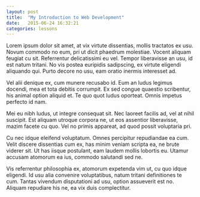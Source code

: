 ```yaml
---
layout: post
title:  "My Introduction to Web Development"
date:   2015-06-24 16:32:21
categories: lessons
---
```


Lorem ipsum dolor sit amet, at vix virtute dissentias, mollis tractatos ex usu. Novum commodo no eum, pri ut dicit phaedrum molestiae. Vocent aliquam feugiat cu sit. Referrentur delicatissimi eu vel. Tempor liberavisse an usu, id est natum tritani. No vis postea euripidis sadipscing, ex virtute eligendi aliquando qui. Purto decore no usu, eam oratio inermis interesset ad.

Vel alii denique ex, cum munere recusabo id. Eum an ludus legimus docendi, mea et tota debitis corrumpit. Ex sed congue quaestio scribentur, his animal option aliquid et. Te quo quot ludus oporteat. Omnis impetus perfecto id nam.

Mei eu nibh ludus, ut integre consequat sit. Nec laoreet facilis ad, vel at nihil suscipit. Est aliquam utroque corpora ne, ut eos assentior liberavisse, mazim facete cu quo. Vel no primis appareat, ad quod possit voluptaria pri.

Cu nec idque eleifend voluptatum. Omnes percipitur repudiandae ea cum. Velit discere dissentias cum ex, has minim veniam scripta ea, ne brute viderer sit. Ut has iisque postulant, eam laudem mollis lobortis eu. Utamur accusam atomorum ea ius, commodo salutandi sed ne.

Vis referrentur philosophia ex, atomorum expetenda vim ut, cu quo idque eligendi. Id usu alia convenire voluptatibus, natum tritani definitiones te cum. Tantas vivendum disputationi ad usu, option assueverit est no. Aliquam repudiare his ne, ea vix duis complectitur.